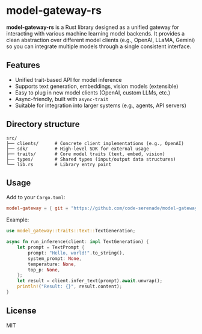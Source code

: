 # model-gateway-rs

**model-gateway-rs** is a Rust library designed as a unified gateway for interacting with various machine learning model backends. It provides a clean abstraction over different model clients (e.g., OpenAI, LLaMA, Gemini) so you can integrate multiple models through a single consistent interface.

## Features
- Unified trait-based API for model inference
- Supports text generation, embeddings, vision models (extensible)
- Easy to plug in new model clients (OpenAI, custom LLMs, etc.)
- Async-friendly, built with `async-trait`
- Suitable for integration into larger systems (e.g., agents, API servers)

## Directory structure
```
src/
├── clients/      # Concrete client implementations (e.g., OpenAI)
├── sdk/          # High-level SDK for external usage
├── traits/       # Core model traits (text, embed, vision)
├── types/        # Shared types (input/output data structures)
└── lib.rs        # Library entry point
```

## Usage
Add to your `Cargo.toml`:
```toml
model-gateway = { git = "https://github.com/code-serenade/model-gateway-rs" }
```

Example:
```rust
use model_gateway::traits::text::TextGeneration;

async fn run_inference(client: impl TextGeneration) {
    let prompt = TextPrompt {
        prompt: "Hello, world!".to_string(),
        system_prompt: None,
        temperature: None,
        top_p: None,
    };
    let result = client.infer_text(prompt).await.unwrap();
    println!("Result: {}", result.content);
}
```

## License
MIT